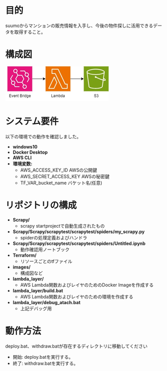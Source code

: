 # 目的
suumoからマンションの販売情報を入手し、今後の物件探しに活用できるデータを取得すること。
    
# 構成図
![構成図](images/configuration_diagram.jpg)

# システム要件
以下の環境での動作を確認しました。
- **windows10**
- **Docker Desktop**
- **AWS CLI**
- **環境変数:**
  - AWS_ACCESS_KEY_ID AWSの公開鍵
  - AWS_SECRET_ACCESS_KEY AWSの秘密鍵
  - TF_VAR_bucket_name バケット名(任意)

# リポジトリの構成
- **Scrapy/**
  - scrapy startprojectで自動生成されたもの
- **Scrapy/Scrapy/scrapytest/scrapytest/spiders/my_scrapy.py**
  - spiderの処理定義およびハンドラ
- **Scrapy/Scrapy/scrapytest/scrapytest/spiders/Untitled.ipynb**
  - 動作確認用ノートブック
- **Terraform/**
  - リソースごとのtfファイル
- **images/**
  - 構成図など
- **lambda_layer/**
  - AWS Lambda関数およびレイヤのためのDocker Imageを作成する
- **lambda_layer/build.bat**
  - AWS Lambda関数およびレイヤのための環境を作成する
- **lambda_layer/debug_atach.bat**
  - 上記デバッグ用
  

# 動作方法
deploy.bat、withdraw.batが存在するディレクトリに移動してください
- 開始:
  deploy.batを実行する。
- 終了:
  withdraw.batを実行する。
